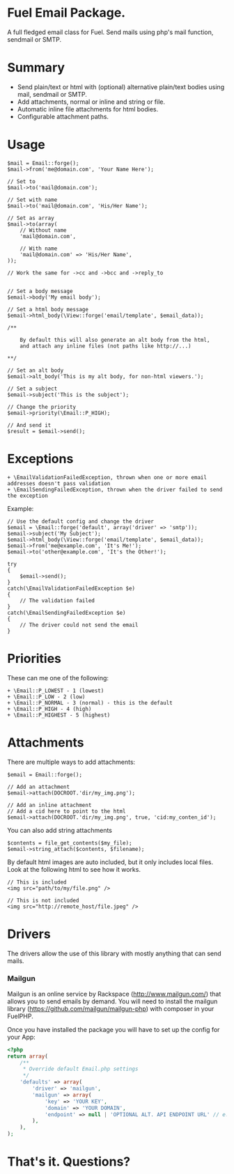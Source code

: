 # Fuel Email Package.

A full fledged email class for Fuel. Send mails using php's mail function, sendmail or SMTP.

# Summary

* Send plain/text or html with (optional) alternative plain/text bodies using mail, sendmail or SMTP.
* Add attachments, normal or inline and string or file.
* Automatic inline file attachments for html bodies.
* Configurable attachment paths.

# Usage

	$mail = Email::forge();
	$mail->from('me@domain.com', 'Your Name Here');
	
	// Set to
	$mail->to('mail@domain.com');
	
	// Set with name
	$mail->to('mail@domain.com', 'His/Her Name');
	
	// Set as array
	$mail->to(array(
		// Without name
		'mail@domain.com',
		
		// With name
		'mail@domain.com' => 'His/Her Name',
	));
	
	// Work the same for ->cc and ->bcc and ->reply_to
	
	
	// Set a body message
	$email->body('My email body');
	
	// Set a html body message
	$email->html_body(\View::forge('email/template', $email_data));
	
	/**
	
		By default this will also generate an alt body from the html,
		and attach any inline files (not paths like http://...)
	
	**/
	
	// Set an alt body
	$email->alt_body('This is my alt body, for non-html viewers.');
	
	// Set a subject
	$email->subject('This is the subject');
	
	// Change the priority
	$email->priority(\Email::P_HIGH);
	
	// And send it
	$result = $email->send();

# Exceptions

	+ \EmailValidationFailedException, thrown when one or more email addresses doesn't pass validation
	+ \EmailSendingFailedException, thrown when the driver failed to send the exception

Example:

	// Use the default config and change the driver
	$email = \Email::forge('default', array('driver' => 'smtp'));
	$email->subject('My Subject');
	$email->html_body(\View::forge('email/template', $email_data));
	$email->from('me@example.com', 'It's Me!');
	$email->to('other@example.com', 'It's the Other!');
	
	try
	{
		$email->send();
	}
	catch(\EmailValidationFailedException $e)
	{
		// The validation failed
	}
	catch(\EmailSendingFailedException $e)
	{
		// The driver could not send the email
	}
	
# Priorities

These can me one of the following:

	+ \Email::P_LOWEST - 1 (lowest)
	+ \Email::P_LOW - 2 (low)
	+ \Email::P_NORMAL - 3 (normal) - this is the default
	+ \Email::P_HIGH - 4 (high)
	+ \Email::P_HIGHEST - 5 (highest)
	
# Attachments

There are multiple ways to add attachments:

	$email = Email::forge();
	
	// Add an attachment
	$email->attach(DOCROOT.'dir/my_img.png');
	
	// Add an inline attachment
	// Add a cid here to point to the html
	$email->attach(DOCROOT.'dir/my_img.png', true, 'cid:my_conten_id');
	

You can also add string attachments

	$contents = file_get_contents($my_file);
	$email->string_attach($contents, $filename);
	
By default html images are auto included, but it only includes local files.
Look at the following html to see how it works.

	// This is included
	<img src="path/to/my/file.png" />
	
	// This is not included
	<img src="http://remote_host/file.jpeg" />


Drivers
=======
The drivers allow the use of this library with mostly anything that can send mails.

### Mailgun
Mailgun is an online service by Rackspace (http://www.mailgun.com/) that allows you to send emails by demand. You will need to install the mailgun library (https://github.com/mailgun/mailgun-php) with composer in your FuelPHP.

Once you have installed the package you will have to set up the config for your App:

```php
<?php
return array(
	/**
	 * Override default Email.php settings
	 */
	'defaults' => array(
		'driver' => 'mailgun',
		'mailgun' => array(
			'key' => 'YOUR KEY',
			'domain' => 'YOUR DOMAIN',
			'endpoint' => null | 'OPTIONAL ALT. API ENDPOINT URL' // e.g. 'https://api.eu.mailgun.net/v3'
		),
	),
);
```

# That's it. Questions? 
